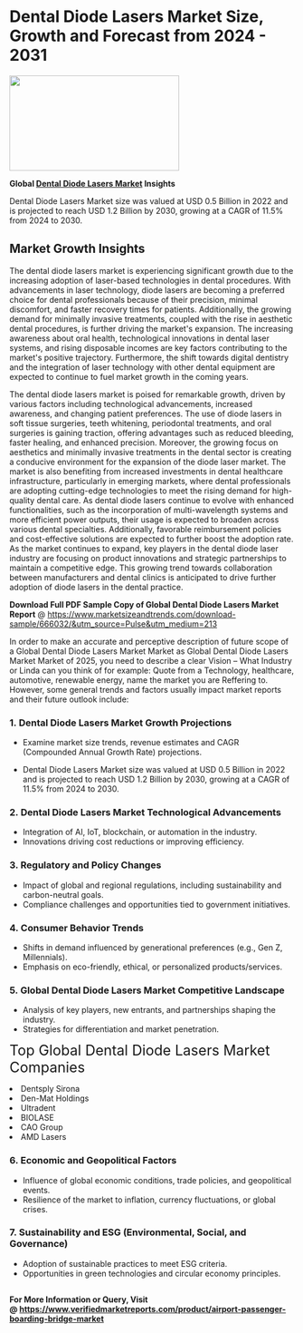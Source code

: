 <H1>Dental Diode Lasers Market Size, Growth and Forecast from 2024 - 2031</H1><img class="aligncenter size-medium wp-image-584254" src="https://thirdeyenews.in/wp-content/uploads/2024/09/Global-Market-Research-300x168.jpeg" alt="" width="300" height="168" /><p><strong>Global&nbsp;<a href="https://www.marketsizeandtrends.com/download-sample/666032/&amp;utm_source=Pulse&amp;utm_medium=213">Dental Diode Lasers Market</a> Insights</strong></p><p>Dental Diode Lasers Market size was valued at USD 0.5 Billion in 2022 and is projected to reach USD 1.2 Billion by 2030, growing at a CAGR of 11.5% from 2024 to 2030.</p><p><h2>Market Growth Insights</h2> <p>The dental diode lasers market is experiencing significant growth due to the increasing adoption of laser-based technologies in dental procedures. With advancements in laser technology, diode lasers are becoming a preferred choice for dental professionals because of their precision, minimal discomfort, and faster recovery times for patients. Additionally, the growing demand for minimally invasive treatments, coupled with the rise in aesthetic dental procedures, is further driving the market's expansion. The increasing awareness about oral health, technological innovations in dental laser systems, and rising disposable incomes are key factors contributing to the market's positive trajectory. Furthermore, the shift towards digital dentistry and the integration of laser technology with other dental equipment are expected to continue to fuel market growth in the coming years. </p> <p>The dental diode lasers market is poised for remarkable growth, driven by various factors including technological advancements, increased awareness, and changing patient preferences. The use of diode lasers in soft tissue surgeries, teeth whitening, periodontal treatments, and oral surgeries is gaining traction, offering advantages such as reduced bleeding, faster healing, and enhanced precision. Moreover, the growing focus on aesthetics and minimally invasive treatments in the dental sector is creating a conducive environment for the expansion of the diode laser market. The market is also benefiting from increased investments in dental healthcare infrastructure, particularly in emerging markets, where dental professionals are adopting cutting-edge technologies to meet the rising demand for high-quality dental care. As dental diode lasers continue to evolve with enhanced functionalities, such as the incorporation of multi-wavelength systems and more efficient power outputs, their usage is expected to broaden across various dental specialties. Additionally, favorable reimbursement policies and cost-effective solutions are expected to further boost the adoption rate. As the market continues to expand, key players in the dental diode laser industry are focusing on product innovations and strategic partnerships to maintain a competitive edge. This growing trend towards collaboration between manufacturers and dental clinics is anticipated to drive further adoption of diode lasers in the dental practice. </p><p><span class=""><strong>Download Full PDF Sample Copy of Global Dental Diode Lasers Market Report</strong> @ <a href="https://www.marketsizeandtrends.com/download-sample/666032/&amp;utm_source=Pulse&amp;utm_medium=213" target="_blank">https://www.marketsizeandtrends.com/download-sample/666032/&amp;utm_source=Pulse&amp;utm_medium=213</a></span></p><p>In order to make an accurate and perceptive description of future scope of a Global&nbsp;Dental Diode Lasers Market Market as Global&nbsp;Dental Diode Lasers Market Market of 2025, you need to describe a clear Vision &ndash; What Industry or Linda can you think of for example: Quote from a Technology, healthcare, automotive, renewable energy, name the market you are Reffering to. However, some general trends and factors usually impact market reports and their future outlook include:</p><h3>1.&nbsp;<strong>Dental Diode Lasers Market Growth Projections</strong></h3><ul><li>Examine market size trends, revenue estimates and CAGR (Compounded Annual Growth Rate) projections.</li><li><p>Dental Diode Lasers Market size was valued at USD 0.5 Billion in 2022 and is projected to reach USD 1.2 Billion by 2030, growing at a CAGR of 11.5% from 2024 to 2030.</p></li></ul><h3>2.&nbsp;<strong>Dental Diode Lasers Market Technological Advancements</strong></h3><ul><li>Integration of AI, IoT, blockchain, or automation in the industry.</li><li>Innovations driving cost reductions or improving efficiency.</li></ul><h3>3.&nbsp;<strong>Regulatory and Policy Changes</strong></h3><ul><li>Impact of global and regional regulations, including sustainability and carbon-neutral goals.</li><li>Compliance challenges and opportunities tied to government initiatives.</li></ul><h3>4.&nbsp;<strong>Consumer Behavior Trends</strong></h3><ul><li>Shifts in demand influenced by generational preferences (e.g., Gen Z, Millennials).</li><li>Emphasis on eco-friendly, ethical, or personalized products/services.</li></ul><h3>5.&nbsp;<strong>Global Dental Diode Lasers Market Competitive Landscape</strong></h3><ul><li>Analysis of key players, new entrants, and partnerships shaping the industry.</li><li>Strategies for differentiation and market penetration.</li></ul><p data-pm-slice="1 1 []"><span style="color: inherit; font-family: inherit; font-size: 25px;">Top Global Dental Diode Lasers Market Companies</span></p><div class="" data-test-id=""><p><li>Dentsply Sirona</li><li> Den-Mat Holdings</li><li> Ultradent</li><li> BIOLASE</li><li> CAO Group</li><li> AMD Lasers</li></p></div><h3>6.&nbsp;<strong>Economic and Geopolitical Factors</strong></h3><ul><li>Influence of global economic conditions, trade policies, and geopolitical events.</li><li>Resilience of the market to inflation, currency fluctuations, or global crises.</li></ul><h3>7.&nbsp;<strong>Sustainability and ESG (Environmental, Social, and Governance)</strong></h3><ul><li>Adoption of sustainable practices to meet ESG criteria.</li><li>Opportunities in green technologies and circular economy principles.</li></ul><h2><strong style="font-size: 14px;">For More Information or Query, Visit @&nbsp;</strong><a style="background-color: #ffffff; font-size: 14px;" href="https://www.marketsizeandtrends.com/report/dental-diode-lasers-market/" target="_blank">https://www.verifiedmarketreports.com/product/airport-passenger-boarding-bridge-market</a></h2>
